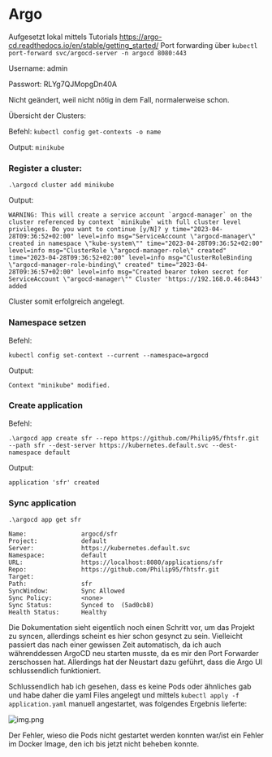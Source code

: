 # Argo
Aufgesetzt lokal mittels Tutorials https://argo-cd.readthedocs.io/en/stable/getting_started/
Port forwarding über ```kubectl port-forward svc/argocd-server -n argocd 8080:443```

Username: admin

Passwort: RLYg7QJMopgDn40A

Nicht geändert, weil nicht nötig in dem Fall, normalerweise schon.

Übersicht der Clusters:

Befehl:
```kubectl config get-contexts -o name```

Output:
```minikube```

### Register a cluster:

```.\argocd cluster add minikube```

Output:

```WARNING: This will create a service account `argocd-manager` on the cluster referenced by context `minikube` with full cluster level privileges. Do you want to continue [y/N]? y
time="2023-04-28T09:36:52+02:00" level=info msg="ServiceAccount \"argocd-manager\" created in namespace \"kube-system\""
time="2023-04-28T09:36:52+02:00" level=info msg="ClusterRole \"argocd-manager-role\" created"
time="2023-04-28T09:36:52+02:00" level=info msg="ClusterRoleBinding \"argocd-manager-role-binding\" created"
time="2023-04-28T09:36:57+02:00" level=info msg="Created bearer token secret for ServiceAccount \"argocd-manager\""
Cluster 'https://192.168.0.46:8443' added```

Cluster somit erfolgreich angelegt.

### Namespace setzen

Befehl:

```kubectl config set-context --current --namespace=argocd```

Output:

```Context "minikube" modified.```
### Create application
Befehl:

```.\argocd app create sfr --repo https://github.com/Philip95/fhtsfr.git --path sfr --dest-server https://kubernetes.default.svc --dest-namespace default```

Output:

```application 'sfr' created```

### Sync application

```.\argocd app get sfr```

```
Name:               argocd/sfr
Project:            default
Server:             https://kubernetes.default.svc
Namespace:          default
URL:                https://localhost:8080/applications/sfr
Repo:               https://github.com/Philip95/fhtsfr.git
Target:
Path:               sfr
SyncWindow:         Sync Allowed
Sync Policy:        <none>
Sync Status:        Synced to  (5ad0cb8)
Health Status:      Healthy
```

Die Dokumentation sieht eigentlich noch einen Schritt vor, um das Projekt zu syncen, allerdings scheint es hier schon
gesynct zu sein. Vielleicht passiert das nach einer gewissen Zeit automatisch, da ich auch währenddessen ArgoCD neu 
starten musste, da es mir den Port Forwarder zerschossen hat. Allerdings hat der Neustart dazu geführt, dass die Argo UI 
schlussendlich funktioniert. 

Schlussendlich hab ich gesehen, dass es keine Pods oder ähnliches gab und habe daher die yaml Files angelegt und mittels
```kubectl apply -f application.yaml``` manuell angestartet, was folgendes Ergebnis lieferte:

![img.png](img.png)

Der Fehler, wieso die Pods nicht gestartet werden konnten war/ist ein Fehler im Docker Image, den ich bis jetzt nicht beheben konnte.